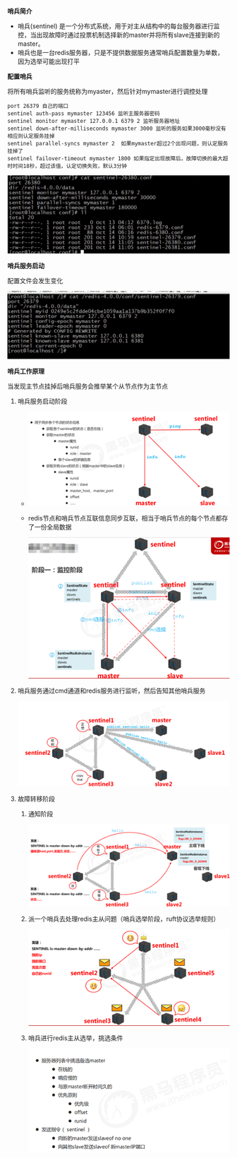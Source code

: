 **哨兵简介**

+ 哨兵(sentinel) 是一个分布式系统，用于对主从结构中的每台服务器进行监控，当出现故障时通过投票机制选择新的master并将所有slave连接到新的master。
+ 哨兵也是一台redis服务器，只是不提供数据服务通常哨兵配置数量为单数，因为选举可能出现打平

**配置哨兵**

将所有哨兵监听的服务统称为myaster，然后针对mymaster进行调控处理

```
port 26379 自己的端口
sentinel auth-pass mymaster 123456 监听主服务器密码
sentinel monitor mymaster 127.0.0.1 6379 2 监听服务器地址
sentinel down-after-milliseconds mymaster 3000 监听的服务如果3000毫秒没有相应则认定服务挂掉
sentinel parallel-syncs mymaster 2  如果mymaster超过2个出现问题，则认定服务挂掉了
sentinel failover-timeout mymaster 1800 如果指定出现故障后，故障切换的最大超时时间18秒，超过该值，认定切换失败，默认3分钟
```

![image-20210106181209549](img/image-20210106181209549.png)



**哨兵服务启动**

配置文件会发生变化

![image-20210106182134197](img/image-20210106182134197.png)



**哨兵工作原理**

当发现主节点挂掉后哨兵服务会推举某个从节点作为主节点

1. 哨兵服务启动阶段

   + ![image-20200830184551053](img\image-20200830184551053.png)

   + redis节点和哨兵节点互联信息同步互联，相当于哨兵节点的每个节点都存了一份全局数据

     ![image-20200830184631657](img\image-20200830184631657.png)

2. 哨兵服务通过cmd通道和redis服务进行监听，然后告知其他哨兵服务

   ![image-20200830184942775](img\image-20200830184942775.png)

3. 故障转移阶段

   1. 通知阶段

      ![image-20200830185116796](img\image-20200830185116796.png)

   2. 派一个哨兵去处理redis主从问题（哨兵选举阶段，ruft协议选举规则）

      ![image-20200830185202648](img\image-20200830185202648.png)

   3. 哨兵进行redis主从选举，挑选条件

      ![image-20200830185832690](img\image-20200830185832690.png)

